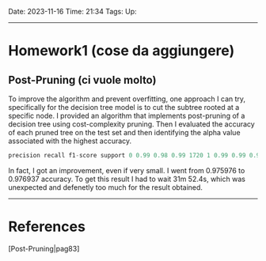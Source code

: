 Date: 2023-11-16
Time: 21:34
Tags:
Up: 

---
# Homework1 (cose da aggiungere)

## Post-Pruning (ci vuole molto)

To improve the algorithm and prevent overfitting, one approach I can try, specifically for the decision tree model is to cut the subtree rooted at a specific node. I provided an algorithm that implements post-pruning of a decision tree using cost-complexity pruning. Then I evaluated the accuracy of each pruned tree on the test set and then identifying the alpha value associated with the highest accuracy.

``` python
precision recall f1-score support 0 0.99 0.98 0.99 1720 1 0.99 0.99 0.99 1624 2 0.98 0.98 0.98 1654 3 0.94 0.94 0.94 1642 4 0.97 0.98 0.97 1652 5 0.95 0.95 0.95 1769 6 0.99 0.98 0.98 1723 7 0.99 0.98 0.98 1618 8 0.99 0.99 0.99 1639 9 0.99 0.99 0.99 1609 accuracy 0.98 16650 macro avg 0.98 0.98 0.98 16650 weighted avg 0.98 0.98 0.98 16650
```

In fact, I got an improvement, even if very small. I went from 0.975976 to 0.976937 accuracy. To get this result I had to wait 31m 52.4s, which was unexpected and defenetly too much for the result obtained.


---
# References

[Post-Pruning|pag83]
